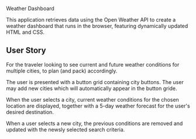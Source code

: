 Weather Dashboard

This application retrieves data using the Open Weather API to create a weather dashboard that runs in the browser, featuring dynamically updated HTML and CSS.

## User Story

For the traveler looking to see current and future weather conditions for multiple cities, to plan (and pack) accordingly.

The user is presented with a button grid containing city buttons. The user may add new cities which will automatically appear in the button gride. 

When the user selects a city, current weather conditions for the chosen location are displayed, together with a 5-day weather forecast for the user's desired destination.

When a user selects a new city, the previous conditions are removed and updated with the newsly selected search criteria.

